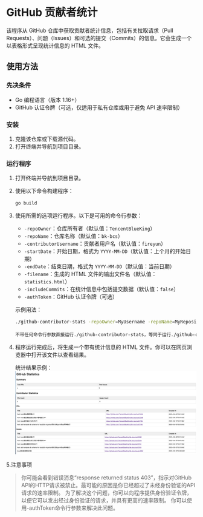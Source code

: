 # GitHub 贡献者统计

该程序从 GitHub 仓库中获取贡献者统计信息，包括有关拉取请求（Pull Requests）、问题（Issues）和可选的提交（Commits）的信息。它会生成一个以表格形式呈现统计信息的 HTML 文件。

## 使用方法

### 先决条件

- Go 编程语言（版本 1.16+）
- GitHub 认证令牌（可选，仅适用于私有仓库或用于避免 API 速率限制）

### 安装

1. 克隆该仓库或下载源代码。
2. 打开终端并导航到项目目录。

### 运行程序

1. 打开终端并导航到项目目录。
2. 使用以下命令构建程序：

   ```bash
   go build
   ```

3. 使用所需的选项运行程序。以下是可用的命令行参数：

    - `-repoOwner`：仓库所有者（默认值：`TencentBlueKing`）
    - `-repoName`：仓库名称（默认值：`bk-bcs`）
    - `-contributorUsername`：贡献者用户名（默认值：`fireyun`）
    - `-startDate`：开始日期，格式为 `YYYY-MM-DD`（默认值：上个月的开始日期）
    - `-endDate`：结束日期，格式为 `YYYY-MM-DD`（默认值：当前日期）
    - `-filename`：生成的 HTML 文件的输出文件名（默认值：`statistics.html`）
    - `-includeCommits`：在统计信息中包括提交数据（默认值：`false`）
    - `-authToken`：GitHub 认证令牌（可选）

   示例用法：

   ```bash
   ./github-contributor-stats -repoOwner=MyUsername -repoName=MyRepository -contributorUsername=MyContributor -startDate=2022-01-01 -endDate=2022-12-31 -filename=stats.html -includeCommits -authToken=MY_AUTH_TOKEN
 
   不带任何命令行参数直接运行./github-contributor-stats，等同于运行./github-contributor-stats -repoOwner=TencentBlueKing -repoName=bk-bcs -contributorUsername=fireyun -filename=statistics.html -includeCommits=false
   ```

4. 程序运行完成后，将生成一个带有统计信息的 HTML 文件。你可以在网页浏览器中打开该文件以查看结果。 

   统计结果示例：![example](./statistics-example.png)


5.注意事项
>你可能会看到错误消息“response returned status 403”，指示对GitHub API的HTTP请求被禁止。最可能的原因是你已经超过了未经身份验证的API请求的速率限制。
为了解决这个问题，你可以向程序提供身份验证令牌，以便它可以发出经过身份验证的请求，并具有更高的速率限制。
你可以使用-authToken命令行参数来解决此问题。